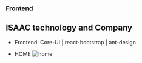 ### Frontend 
## ISAAC technology and Company 
- Frontend: Core-UI | react-bootstrap | ant-design

- HOME
![home](https://user-images.githubusercontent.com/42701669/75329725-b908b500-58b2-11ea-85a9-03fc3268a085.PNG)
